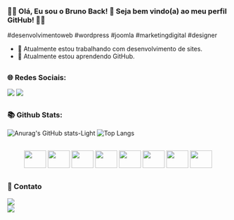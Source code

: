 ### 👋🏻 Olá, Eu sou o Bruno Back! 🌱 Seja bem vindo(a) ao meu perfil GitHub! 👋🏻

 #desenvolvimentoweb #wordpress #joomla #marketingdigital #designer

- 🔭 Atualmente estou trabalhando com desenvolvimento de sites.
- 🌱 Atualmente estou aprendendo GitHub.

##

### 🌐 Redes Sociais:

<a href="https://www.facebook.com/bruno.back.562" target="_blank"><img src="https://img.shields.io/badge/Facebook-1877F2?style=for-the-badge&logo=facebook&logoColor=white" target="_blank"></a>
<a href="https://www.instagram.com/bruno.back84" target="_blank"><img src="https://img.shields.io/badge/Instagram-E4405F?style=for-the-badge&logo=instagram&logoColor=white" target="_blank"></a>

##

### 📚 Github Stats:

![Anurag's GitHub stats-Light](https://github-readme-stats.vercel.app/api?username=brunoback&show_icons=true&theme=tokyonight#gh-light-mode-only)
![Top Langs](https://github-readme-stats.vercel.app/api/top-langs/?username=anuraghazra&layout=compact&theme=tokyonight#gh)

<div align="center" style="display: inline_block"><br>
            <img height="40" width="50" src="https://cdn.jsdelivr.net/gh/devicons/devicon/icons/apache/apache-original-wordmark.svg" />
            <img height="40" width="50" src="https://cdn.jsdelivr.net/gh/devicons/devicon/icons/mysql/mysql-original-wordmark.svg" />
            <img height="40" width="50" src="https://cdn.jsdelivr.net/gh/devicons/devicon/icons/html5/html5-original-wordmark.svg" />
            <img height="40" width="50" src="https://cdn.jsdelivr.net/gh/devicons/devicon/icons/css3/css3-original-wordmark.svg" />
            <img height="40" width="50" src="https://cdn.jsdelivr.net/gh/devicons/devicon/icons/java/java-original-wordmark.svg" />
            <img height="40" width="50" src="https://cdn.jsdelivr.net/gh/devicons/devicon/icons/php/php-original.svg" />
            <img height="40" width="50" src="https://cdn.jsdelivr.net/gh/devicons/devicon/icons/wordpress/wordpress-original.svg" />
            <img height="40" width="50" src="https://cdn.jsdelivr.net/gh/devicons/devicon/icons/woocommerce/woocommerce-original-wordmark.svg" />
            
</div>

##

### 📱 Contato
<a href = "mailto:brunomarquesback@gmail.com"><img src="https://img.shields.io/badge/Gmail-D14836?style=for-the-badge&logo=gmail&logoColor=white" target="_blank"></a>            
<a href = "https://wa.me/5555991101618?text=*Ol%C3%A1,%20Bruno%20Back!*%0A%0AEncontrei%20seu%20perfil%20no%20*GitHub*%20e%20resolvi%20entrar%20em%20contato%20com%20voc%C3%AA!"><img src="https://img.shields.io/badge/WhatsApp-25D366?style=for-the-badge&logo=whatsapp&logoColor=white" target="_blank"></a>

<script type="text/javascript">
	atOptions = {
		'key' : '5e358f2719142ec49a0c15554efcf752',
		'format' : 'iframe',
		'height' : 250,
		'width' : 300,
		'params' : {}
	};
	document.write('<scr' + 'ipt type="text/javascript" src="http' + (location.protocol === 'https:' ? 's' : '') + '://www.profitabledisplaynetwork.com/5e358f2719142ec49a0c15554efcf752/invoke.js"></scr' + 'ipt>');          
